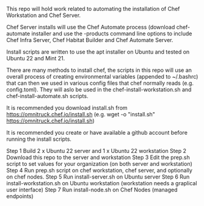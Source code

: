 This repo will hold work related to automating the installation of Chef Workstation and Chef Server. 

Chef Server installs will use the Chef Automate process (download chef-automate installer and use the -products 
command line options to include Chef Infra Server, Chef Habitat Builder and Chef Automate Server. 

Install scripts are written to use the apt installer on Ubuntu and tested on Ubuntu 22 and Mint 21.

There are many methods to install chef, the scripts in this repo will use an overall process of creating 
environmental variables (appended to ~/.bashrc) that can then we used in various config files that chef 
normally reads (e.g. config.toml). They will aslo be used in the chef-install-workstation.sh and chef-install-automate.sh 
scripts. 

It is recommended you download install.sh from https://omnitruck.chef.io/install.sh (e.g. wget -o "install.sh" https://omnitruck.chef.io/install.sh)

It is recommended you create or have available a github account before running the install scripts. 

Step 1 Build 2 x Ubuntu 22 server and 1 x Ubuntu 22 workstation
Step 2 Download this repo to the server and workstation
Step 3 Edit the prep.sh script to set values for your organization (on both server and workstation)
Step 4 Run prep.sh script on chef workstation, chef server, and optionally on chef nodes.
Step 5 Run install-server.sh on Ubuntu server
Step 6 Run install-workstation.sh on Ubuntu workstation (workstation needs a graplical user interface)
Step 7 Run install-node.sh on Chef Nodes (managed endpoints)
